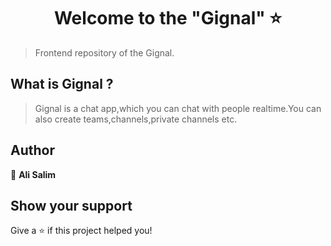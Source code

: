 <h1 align="center">Welcome to the "Gignal" ⭐</h1>

> Frontend repository of the Gignal.

## What is Gignal ? 
> Gignal is a chat app,which you can chat with people realtime.You can also create teams,channels,private channels etc.

## Author

👤 **Ali Salim**

## Show your support

Give a ⭐️ if this project helped you!

